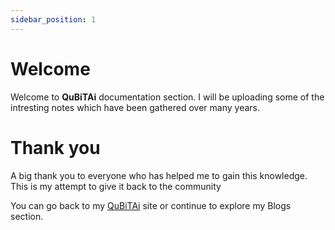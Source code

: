 ```yaml
---
sidebar_position: 1
---
```


# Welcome

Welcome to **QuBiTAi** documentation section. I will be uploading some of the intresting notes which have been gathered over many years.

<!-- # Getting Started

It's easy, on the left side of the pane, you will see various sections, click the topic of your interest and follow them. If you find this intresting, do share it with others. -->



# Thank you

A big thank you to everyone who has helped me to gain this knowledge. This is my attempt to give it back to the community

You can go back to my [QuBiTAi](https://qubitai.in) site or continue to explore my Blogs section.